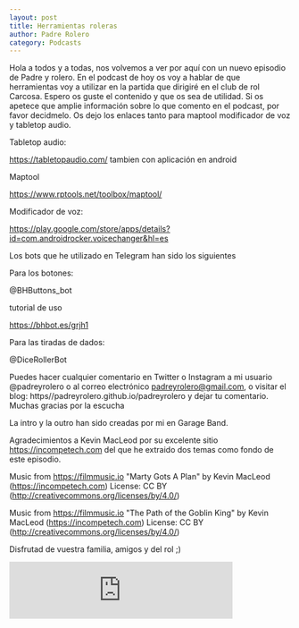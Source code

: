 ```yaml
---                                                                             
layout: post                                                                    
title: Herramientas roleras								
author: Padre Rolero                                                            
category: Podcasts                                                              
---
```



Hola a todos y a todas, nos volvemos a ver por aquí con un nuevo episodio de Padre y rolero. En el podcast de hoy os voy a hablar de que herramientas voy a utilizar en la partida que dirigiré en el club de rol Carcosa. Espero os guste el contenido y que os sea de utilidad. Si os apetece que amplie información sobre lo que comento en el podcast, por favor decidmelo. Os dejo los enlaces tanto para maptool modificador de voz y tabletop audio.


Tabletop audio:

https://tabletopaudio.com/ tambien con aplicación en android

Maptool

https://www.rptools.net/toolbox/maptool/

Modificador de voz:

https://play.google.com/store/apps/details?id=com.androidrocker.voicechanger&hl=es

Los bots que he utilizado en Telegram han sido los siguientes

Para los botones:

@BHButtons_bot

tutorial de uso

https://bhbot.es/grjh1

Para las tiradas de dados:

@DiceRollerBot

Puedes hacer cualquier comentario en Twitter o Instagram a mi usuario  @padreyrolero o al correo electrónico padreyrolero@gmail.com, o visitar  el blog:  https//padreyrolero.github.io/padreyrolero y dejar tu  comentario. Muchas gracias por la escucha


La intro y la outro han sido creadas por mi en Garage Band.


Agradecimientos a Kevin MacLeod por su excelente sitio https://incompetech.com del que he extraido dos temas como fondo de este episodio.

Music from https://filmmusic.io
"Marty Gots A Plan" by Kevin MacLeod (https://incompetech.com)
License: CC BY (http://creativecommons.org/licenses/by/4.0/)

Music from https://filmmusic.io
"The Path of the Goblin King" by Kevin MacLeod (https://incompetech.com)
License: CC BY (http://creativecommons.org/licenses/by/4.0/)

Disfrutad de vuestra familia, amigos y del rol ;)

<iframe src="https://anchor.fm/padreyrolero/embed/episodes/Herramientas-roleras-e7sofr" height="102px" width="400px" frameborder="0" scrolling="no"></iframe>
